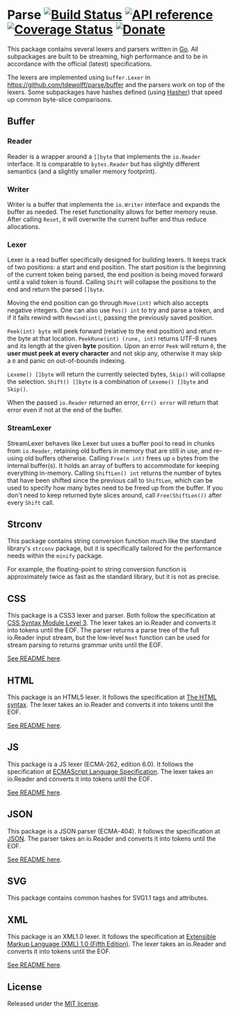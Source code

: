 # Parse [![Build Status](https://travis-ci.org/tdewolff/parse.svg?branch=master)](https://travis-ci.org/tdewolff/parse) [![API reference](https://img.shields.io/badge/godoc-reference-5272B4)](https://pkg.go.dev/github.com/tdewolff/parse/v2?tab=doc) [![Coverage Status](https://coveralls.io/repos/github/tdewolff/parse/badge.svg?branch=master)](https://coveralls.io/github/tdewolff/parse?branch=master) [![Donate](https://img.shields.io/badge/patreon-donate-DFB317)](https://www.patreon.com/tdewolff)

This package contains several lexers and parsers written in [Go][1]. All subpackages are built to be streaming, high performance and to be in accordance with the official (latest) specifications.

The lexers are implemented using `buffer.Lexer` in https://github.com/tdewolff/parse/buffer and the parsers work on top of the lexers. Some subpackages have hashes defined (using [Hasher](https://github.com/tdewolff/hasher)) that speed up common byte-slice comparisons.

## Buffer
### Reader
Reader is a wrapper around a `[]byte` that implements the `io.Reader` interface. It is comparable to `bytes.Reader` but has slightly different semantics (and a slightly smaller memory footprint).

### Writer
Writer is a buffer that implements the `io.Writer` interface and expands the buffer as needed. The reset functionality allows for better memory reuse. After calling `Reset`, it will overwrite the current buffer and thus reduce allocations.

### Lexer
Lexer is a read buffer specifically designed for building lexers. It keeps track of two positions: a start and end position. The start position is the beginning of the current token being parsed, the end position is being moved forward until a valid token is found. Calling `Shift` will collapse the positions to the end and return the parsed `[]byte`.

Moving the end position can go through `Move(int)` which also accepts negative integers. One can also use `Pos() int` to try and parse a token, and if it fails rewind with `Rewind(int)`, passing the previously saved position.

`Peek(int) byte` will peek forward (relative to the end position) and return the byte at that location. `PeekRune(int) (rune, int)` returns UTF-8 runes and its length at the given **byte** position. Upon an error `Peek` will return `0`, the **user must peek at every character** and not skip any, otherwise it may skip a `0` and panic on out-of-bounds indexing.

`Lexeme() []byte` will return the currently selected bytes, `Skip()` will collapse the selection. `Shift() []byte` is a combination of `Lexeme() []byte` and `Skip()`.

When the passed `io.Reader` returned an error, `Err() error` will return that error even if not at the end of the buffer.

### StreamLexer
StreamLexer behaves like Lexer but uses a buffer pool to read in chunks from `io.Reader`, retaining old buffers in memory that are still in use, and re-using old buffers otherwise. Calling `Free(n int)` frees up `n` bytes from the internal buffer(s). It holds an array of buffers to accommodate for keeping everything in-memory. Calling `ShiftLen() int` returns the number of bytes that have been shifted since the previous call to `ShiftLen`, which can be used to specify how many bytes need to be freed up from the buffer. If you don't need to keep returned byte slices around, call `Free(ShiftLen())` after every `Shift` call.

## Strconv
This package contains string conversion function much like the standard library's `strconv` package, but it is specifically tailored for the performance needs within the `minify` package.

For example, the floating-point to string conversion function is approximately twice as fast as the standard library, but it is not as precise.

## CSS
This package is a CSS3 lexer and parser. Both follow the specification at [CSS Syntax Module Level 3](http://www.w3.org/TR/css-syntax-3/). The lexer takes an io.Reader and converts it into tokens until the EOF. The parser returns a parse tree of the full io.Reader input stream, but the low-level `Next` function can be used for stream parsing to returns grammar units until the EOF.

[See README here](https://github.com/tdewolff/parse/tree/master/css).

## HTML
This package is an HTML5 lexer. It follows the specification at [The HTML syntax](http://www.w3.org/TR/html5/syntax.html). The lexer takes an io.Reader and converts it into tokens until the EOF.

[See README here](https://github.com/tdewolff/parse/tree/master/html).

## JS
This package is a JS lexer (ECMA-262, edition 6.0). It follows the specification at [ECMAScript Language Specification](http://www.ecma-international.org/ecma-262/6.0/). The lexer takes an io.Reader and converts it into tokens until the EOF.

[See README here](https://github.com/tdewolff/parse/tree/master/js).

## JSON
This package is a JSON parser (ECMA-404). It follows the specification at [JSON](http://json.org/). The parser takes an io.Reader and converts it into tokens until the EOF.

[See README here](https://github.com/tdewolff/parse/tree/master/json).

## SVG
This package contains common hashes for SVG1.1 tags and attributes.

## XML
This package is an XML1.0 lexer. It follows the specification at [Extensible Markup Language (XML) 1.0 (Fifth Edition)](http://www.w3.org/TR/xml/). The lexer takes an io.Reader and converts it into tokens until the EOF.

[See README here](https://github.com/tdewolff/parse/tree/master/xml).

## License
Released under the [MIT license](LICENSE.md).

[1]: http://golang.org/ "Go Language"
